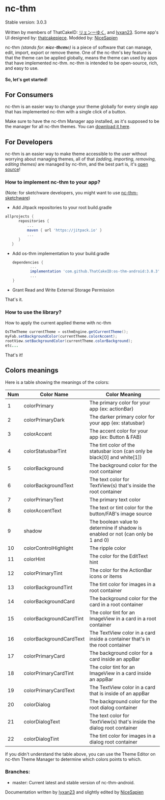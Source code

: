  # nc-thm
 Stable version: 3.0.3


 Written by members of ThatCakeID: [リェンーゆく](https://github.com/ryenyuku), and [Iyxan23](https://github.com/Iyxan23).
 Some app's UI designed by: [thatcakepiece](https://github.com/thatcakepiece).
 Modded by: [NiceSapien](https://github.com/NiceSapien)

 nc-thm _(stands for: **n**i**c**e-**th**e**m**e)_ is a piece of software that can manage, edit, import, export or remove theme. One of the nc-thm's key feature is that the theme can be applied globally, means the theme can used by apps that have implemented nc-thm.
 nc-thm is intended to be open-source, rich, and easy to use.

 #### So, let's get started!

 ## For Consumers
 nc-thm is an easier way to change your theme globally for every single app that has implemented nc-thm with a single click of a button.

 Make sure to have the nc-thm Manager app installed, as it's supposed to be the manager for all nc-thm themes. You can [download it here](https://os-thm.thatcakeid.com).

 ## For Developers
 nc-thm is an easier way to make theme accessible to the user without worrying about managing themes, all of that _(adding, importing, removing, editing themes)_ are managed by nc-thm, and the best part is, it's [open source](https://github.com/ThatCakeID/os-thm-android)!

 ### How to implement nc-thm to your app?

 (Note: for sketchware developers, you might want to use [nc-thm-sketchware](https://project.sketchub.in/?id=920))

  - Add Jitpack repositories to your root build.gradle
  ```gradle
  allprojects {
     	repositories {
     		...
     		maven { url 'https://jitpack.io' }
     		...
     	}
     }
  ```
 
  - Add os-thm implementation to your build.gradle
    ```gradle
    dependencies {
            ...
       	    implementation 'com.github.ThatCakeID:os-thm-android:3.0.3'
       	    ...
    }

    ```
 
  - Grant Read and Write External Storage Permission
 
 That's it.

 ### How to use the library?
 How to apply the current applied theme with nc-thm
 ```java
 OsThmTheme currentTheme = osthmEngine.getCurrentTheme();
 myFab.setBackgroundColor(currentTheme.colorAccent);
 rootView.setBackgroundColor(currentTheme.colorBackground);
 etc...
 ```

 That's it!

 ## Colors meanings

 Here is a table showing the meanings of the colors:

 |Num |Color Name           |Color Meaning                                                                   |
 |----|---------------------|--------------------------------------------------------------------------------|
 | 1|colorPrimary           |The primary color for your app (ex: actionBar)                                  |
 | 2|colorPrimaryDark       |The darker primary color for your app (ex: statusbar)                           |
 | 3|colorAccent            |The accent color for your app (ex: Button & FAB)                                |
 | 4|colorStatusbarTint     |The tint color of the statusbar icon (can only be black[0] and white[1])        |
 | 5|colorBackground        |The background color for the root container                                     |
 | 6|colorBackgroundText    |The text color for TextView(s) that's inside the root container                 |
 | 7|colorPrimaryText       |The primary text color                                                          |
 | 8|colorAccentText        |The text or tint color for the button/FAB's image source                        |
 | 9|shadow                 |The boolean value to determine if shadow is enabled or not (can only be 1 and 0)|
 |10|colorControlHighlight  |The ripple color                                                                |
 |11|colorHint              |The color for the EditText hint                                                 |
 |12|colorPrimaryTint       |The color for the ActionBar icons or items                                      |
 |13|colorBackgroundTint    |The tint color for images in a root container                                   |
 |14|colorBackgroundCard    |The background color for the card in a root container                           |
 |15|colorBackgroundCardTint|The color tint for an ImageView in a card in a root container                   |
 |16|colorBackgroundCardText|The TextView color in a card inside a container that's in the root container    |
 |17|colorPrimaryCard       |The background color for a card inside an appBar                                |
 |18|colorPrimaryCardTint   |The color tint for an ImageView in a card inside an appBar                      |
 |19|colorPrimaryCardText   |The TextView color in a card that is inside of an appBar                        |
 |20|colorDialog            |The background color for the root dialog container                              |
 |21|colorDialogText        |The text color for TextView(s) that's inside the dialog root container          |
 |22|colorDialogTint        |The tint color for images in a dialog root container                            |


 If you didn't understand the table above, you can use the Theme Editor on nc-thm Theme Manager to determine which colors points to which.

### Branches:
 - master: Current latest and stable version of nc-thm-android.

 Documentation written by [Iyxan23](https://github.com/Iyxan23) and slightly edited by [NiceSapien](https://github.com/NiceSapien)
